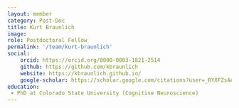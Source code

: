 ```yaml
---
layout: member
category: Post-Doc
title: Kurt Braunlich
image: 
role: Postdoctoral Fellow
permalink: '/team/kurt-braunlich'
social:
    orcid: https://orcid.org/0000-0003-1821-2514 
    github: https://github.com/kbraunlich
    website: https://kbraunlich.github.io/
    google-scholar: https://scholar.google.com/citations?user=_RYXFZsAAAAJ&hl=en&oi=ao
education:
 - PhD at Colorado State University (Cognitive Neuroscience)
---
```

